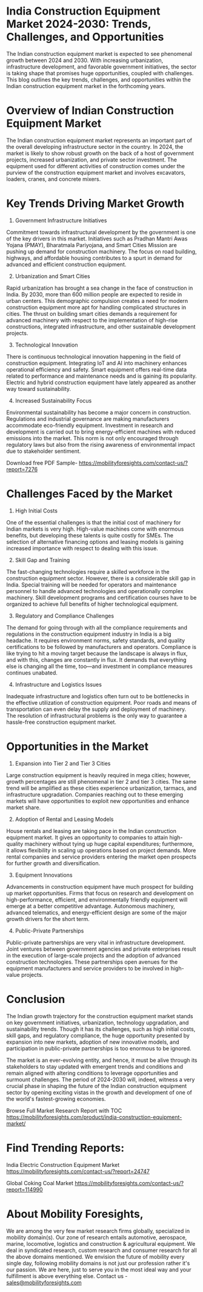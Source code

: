 # India Construction Equipment Market 2024-2030: Trends, Challenges, and Opportunities

The Indian construction equipment market is expected to see phenomenal growth between 2024 and 2030. With increasing urbanization, infrastructure development, and favorable government initiatives, the sector is taking shape that promises huge opportunities, coupled with challenges. This blog outlines the key trends, challenges, and opportunities within the Indian construction equipment market in the forthcoming years.

# Overview of Indian Construction Equipment Market

The Indian construction equipment market represents an important part of the overall developing infrastructure sector in the country. In 2024, the market is likely to show robust growth on the back of a host of government projects, increased urbanization, and private sector investment. The equipment used for different activities of construction comes under the purview of the construction equipment market and involves excavators, loaders, cranes, and concrete mixers.

# Key Trends Driving Market Growth

1. Government Infrastructure Initiatives

Commitment towards infrastructural development by the government is one of the key drivers in this market. Initiatives such as Pradhan Mantri Awas Yojana (PMAY), Bharatmala Pariyojana, and Smart Cities Mission are pushing up demand for construction machinery. The focus on road building, highways, and affordable housing contributes to a spurt in demand for advanced and efficient construction equipment.

2. Urbanization and Smart Cities

Rapid urbanization has brought a sea change in the face of construction in India. By 2030, more than 600 million people are expected to reside in urban centers. This demographic compulsion creates a need for modern construction equipment more apt for handling complicated structures in cities. The thrust on building smart cities demands a requirement for advanced machinery with respect to the implementation of high-rise constructions, integrated infrastructure, and other sustainable development projects.

3. Technological Innovation

There is continuous technological innovation happening in the field of construction equipment. Integrating IoT and AI into machinery enhances operational efficiency and safety. Smart equipment offers real-time data related to performance and maintenance needs and is gaining its popularity. Electric and hybrid construction equipment have lately appeared as another way toward sustainability.

4. Increased Sustainability Focus

Environmental sustainability has become a major concern in construction. Regulations and industrial governance are making manufacturers accommodate eco-friendly equipment. Investment in research and development is carried out to bring energy-efficient machines with reduced emissions into the market. This norm is not only encouraged through regulatory laws but also from the rising awareness of environmental impact due to stakeholder sentiment.

Download free PDF Sample- https://mobilityforesights.com/contact-us/?report=7276

# Challenges Faced by the Market

1. High Initial Costs

One of the essential challenges is that the initial cost of machinery for Indian markets is very high. High-value machines come with enormous benefits, but developing these talents is quite costly for SMEs. The selection of alternative financing options and leasing models is gaining increased importance with respect to dealing with this issue.

2. Skill Gap and Training

The fast-changing technologies require a skilled workforce in the construction equipment sector. However, there is a considerable skill gap in India. Special training will be needed for operators and maintenance personnel to handle advanced technologies and operationally complex machinery. Skill development programs and certification courses have to be organized to achieve full benefits of higher technological equipment.

3. Regulatory and Compliance Challenges

The demand for going through with all the compliance requirements and regulations in the construction equipment industry in India is a big headache. It requires environment norms, safety standards, and quality certifications to be followed by manufacturers and operators. Compliance is like trying to hit a moving target because the landscape is always in flux, and with this, changes are constantly in flux. It demands that everything else is changing all the time, too—and investment in compliance measures continues unabated.

4. Infrastructure and Logistics Issues

Inadequate infrastructure and logistics often turn out to be bottlenecks in the effective utilization of construction equipment. Poor roads and means of transportation can even delay the supply and deployment of machinery. The resolution of infrastructural problems is the only way to guarantee a hassle-free construction equipment market.

# Opportunities in the Market

1. Expansion into Tier 2 and Tier 3 Cities

Large construction equipment is heavily required in mega cities; however, growth percentages are still phenomenal in tier 2 and tier 3 cities. The same trend will be amplified as these cities experience urbanization, tarmacs, and infrastructure upgradation. Companies reaching out to these emerging markets will have opportunities to exploit new opportunities and enhance market share.

2. Adoption of Rental and Leasing Models

House rentals and leasing are taking pace in the Indian construction equipment market. It gives an opportunity to companies to attain high-quality machinery without tying up huge capital expenditures; furthermore, it allows flexibility in scaling up operations based on project demands. More rental companies and service providers entering the market open prospects for further growth and diversification.

3. Equipment Innovations

Advancements in construction equipment have much prospect for building up market opportunities. Firms that focus on research and development on high-performance, efficient, and environmentally friendly equipment will emerge at a better competitive advantage. Autonomous machinery, advanced telematics, and energy-efficient design are some of the major growth drivers for the short term.

4. Public-Private Partnerships

Public-private partnerships are very vital in infrastructure development. Joint ventures between government agencies and private enterprises result in the execution of large-scale projects and the adoption of advanced construction technologies. These partnerships open avenues for the equipment manufacturers and service providers to be involved in high-value projects.

# Conclusion

The Indian growth trajectory for the construction equipment market stands on key government initiatives, urbanization, technology upgradation, and sustainability trends. Though it has its challenges, such as high initial costs, skill gaps, and regulatory compliance, the huge opportunity presented by expansion into new markets, adoption of new innovative models, and participation in public-private partnerships is too enormous to be ignored.

The market is an ever-evolving entity, and hence, it must be alive through its stakeholders to stay updated with emergent trends and conditions and remain aligned with altering conditions to leverage opportunities and surmount challenges. The period of 2024-2030 will, indeed, witness a very crucial phase in shaping the future of the Indian construction equipment sector by opening exciting vistas in the growth and development of one of the world's fastest-growing economies.

Browse Full Market Research Report with TOC https://mobilityforesights.com/product/india-construction-equipment-market/

# Find Trending Reports:

India Electric Construction Equipment Market https://mobilityforesights.com/contact-us/?report=24747

Global Coking Coal Market https://mobilityforesights.com/contact-us/?report=114990


# About Mobility Foresights,
We are among the very few market research firms globally, specialized in mobility domain(s). Our zone of research entails automotive, aerospace, marine, locomotive, logistics and construction & agricultural equipment. We deal in syndicated research, custom research and consumer research for all the above domains mentioned.
We envision the future of mobility every single day, following mobility domains is not just our profession rather it's our passion. We are here, just to serve you in the most ideal way and your fulfillment is above everything else. Contact us -  sales@mobilityforesights.com
